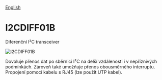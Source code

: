 
[English](./README.md)
<!--- module --->
# I2CDIFF01B
<!--- Emodule --->

<!--- subtitle --->Diferenční I²C transceiver<!--- Esubtitle --->

![I2CDIFF01B]()

<!--- description --->Dovoluje přenos dat po sběrnici I²C na delší vzdálenosti i v nepříznivých podmínkách. Zároveň také umožňuje přenos obousměrného interruptu. Propojení pomocí kabelu s RJ45 (lze použít UTP kabel). <!--- Edescription --->
            